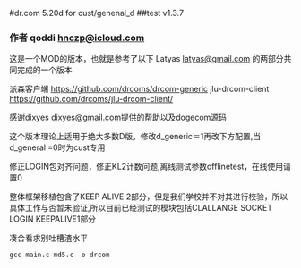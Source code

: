 #dr.com 5.20d for cust/genenal_d
##test v1.3.7
### 作者 qoddi hnczp@icloud.com
这是一个MOD的版本，也就是参考了以下 Latyas latyas@gmail.com 的两部分共同完成的一个版本

派森客户端         https://github.com/drcoms/drcom-generic
jlu-drcom-client   https://github.com/drcoms/jlu-drcom-client/

感谢dixyes <dixyes@gmail.com>提供的帮助以及dogecom源码

这个版本理论上适用于绝大多数D版，修改d_generic＝1再改下方配置,当d_general =0时为cust专用

修正LOGIN包对齐问题，修正KL2计数问题,离线测试参数offlinetest，在线使用请置0

整体框架移植包含了KEEP ALIVE 2部分，但是我们学校并不对其进行校验，所以具体工作与否暂未验证,所以目前已经测试的模块包括CLALLANGE SOCKET LOGIN KEEPALIVE1部分

凑合看求别吐槽渣水平

``gcc main.c md5.c -o drcom``
